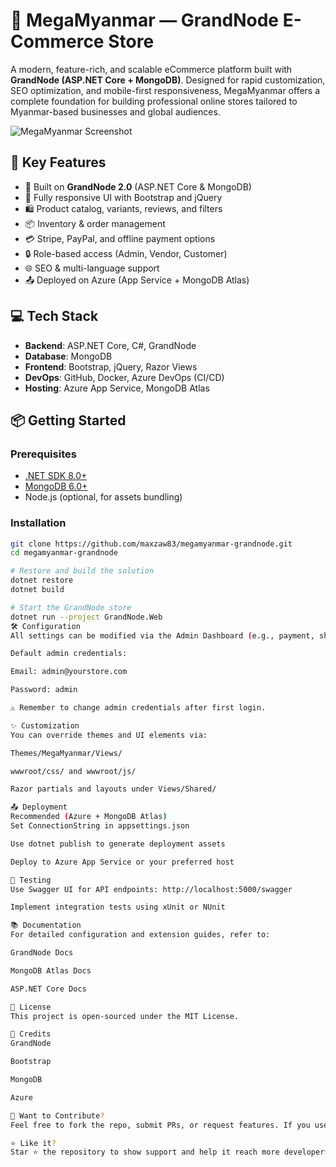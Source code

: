 # 🛒 MegaMyanmar — GrandNode E-Commerce Store

A modern, feature-rich, and scalable eCommerce platform built with **GrandNode (ASP.NET Core + MongoDB)**. Designed for rapid customization, SEO optimization, and mobile-first responsiveness, MegaMyanmar offers a complete foundation for building professional online stores tailored to Myanmar-based businesses and global audiences.

![MegaMyanmar Screenshot](https://yourdomain.com/preview.jpg)

## 🚀 Key Features

- 🧱 Built on **GrandNode 2.0** (ASP.NET Core & MongoDB)
- 🎨 Fully responsive UI with Bootstrap and jQuery
- 🛍️ Product catalog, variants, reviews, and filters
- 📦 Inventory & order management
- 💳 Stripe, PayPal, and offline payment options
- 🔒 Role-based access (Admin, Vendor, Customer)
- 🌐 SEO & multi-language support
- 📤 Deployed on Azure (App Service + MongoDB Atlas)

## 💻 Tech Stack

- **Backend**: ASP.NET Core, C#, GrandNode
- **Database**: MongoDB
- **Frontend**: Bootstrap, jQuery, Razor Views
- **DevOps**: GitHub, Docker, Azure DevOps (CI/CD)
- **Hosting**: Azure App Service, MongoDB Atlas

## 📦 Getting Started

### Prerequisites

- [.NET SDK 8.0+](https://dotnet.microsoft.com/)
- [MongoDB 6.0+](https://www.mongodb.com/)
- Node.js (optional, for assets bundling)

### Installation

```bash
git clone https://github.com/maxzaw83/megamyanmar-grandnode.git
cd megamyanmar-grandnode

# Restore and build the solution
dotnet restore
dotnet build

# Start the GrandNode store
dotnet run --project GrandNode.Web
🛠 Configuration
All settings can be modified via the Admin Dashboard (e.g., payment, shipping, SEO, etc.).

Default admin credentials:

Email: admin@yourstore.com

Password: admin

⚠️ Remember to change admin credentials after first login.

✨ Customization
You can override themes and UI elements via:

Themes/MegaMyanmar/Views/

wwwroot/css/ and wwwroot/js/

Razor partials and layouts under Views/Shared/

📤 Deployment
Recommended (Azure + MongoDB Atlas)
Set ConnectionString in appsettings.json

Use dotnet publish to generate deployment assets

Deploy to Azure App Service or your preferred host

🧪 Testing
Use Swagger UI for API endpoints: http://localhost:5000/swagger

Implement integration tests using xUnit or NUnit

📚 Documentation
For detailed configuration and extension guides, refer to:

GrandNode Docs

MongoDB Atlas Docs

ASP.NET Core Docs

📜 License
This project is open-sourced under the MIT License.

📣 Credits
GrandNode

Bootstrap

MongoDB

Azure

🙌 Want to Contribute?
Feel free to fork the repo, submit PRs, or request features. If you use this project commercially, attribution is appreciated.

⭐ Like it?
Star ⭐ the repository to show support and help it reach more developers.
